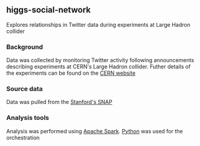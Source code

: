 ## higgs-social-network

Explores relationships in Twitter data during experiments at Large Hadron collider

### Background

Data was collected by monitoring Twitter activity following announcements describing experiments at CERN's Large Hadron collider. Futher details of the experiments can be found on the [CERN website](https://home.cern/topics/higgs-boson)

### Source data

Data was pulled from the [Stanford's SNAP](https://snap.stanford.edu/data/higgs-twitter.html)

### Analysis tools

Analysis was performed using [Apache Spark](https://spark.apache.org/). [Python](https://www.python.org/) was used for the orchestration
